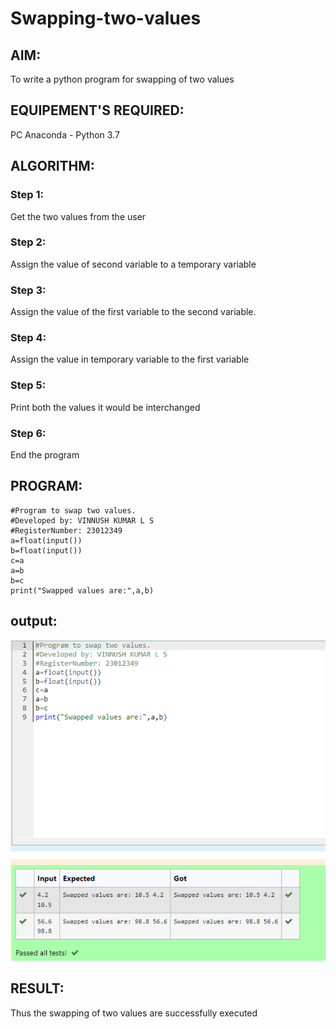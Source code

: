 # Swapping-two-values
## AIM:
To write a python program for swapping of two values
## EQUIPEMENT'S REQUIRED: 
PC
Anaconda - Python 3.7
## ALGORITHM: 
### Step 1:
Get the two values from the user
### Step 2: 
Assign the value of second variable to a temporary variable 
### Step 3: 
Assign the value of the first variable to the second variable.
### Step 4:  
Assign the value in temporary variable to the first variable
### Step 5: 
Print both the values it would be interchanged
### Step 6: 
End the program
## PROGRAM:
```
#Program to swap two values.
#Developed by: VINNUSH KUMAR L S 
#RegisterNumber: 23012349
a=float(input())
b=float(input())
c=a
a=b
b=c
print("Swapped values are:",a,b)
```
## output:
![output](/Screenshot%202023-10-31%20091950.png)

## RESULT:
Thus the swapping of two values are successfully executed



